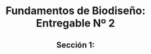 <div align="center">

# Fundamentos de Biodiseño: Entregable Nº 2 

</div>
<div align="center">
  
## Sección 1:

